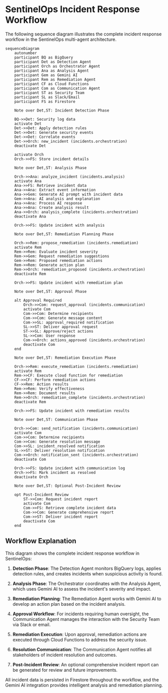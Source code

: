 # SentinelOps Incident Response Workflow

The following sequence diagram illustrates the complete incident response workflow in the SentinelOps multi-agent architecture.

```mermaid
sequenceDiagram
    autonumber
    participant BQ as BigQuery
    participant Det as Detection Agent
    participant Orch as Orchestrator Agent
    participant Ana as Analysis Agent
    participant Gem as Gemini AI
    participant Rem as Remediation Agent
    participant CF as Cloud Functions
    participant Com as Communication Agent
    participant ST as Security Team
    participant SL as Slack/Email
    participant FS as Firestore

    Note over Det,ST: Incident Detection Phase

    BQ->>Det: Security log data
    activate Det
    Det->>Det: Apply detection rules
    Det->>Det: Generate security events
    Det->>Det: Correlate events
    Det->>Orch: new_incident (incidents.orchestration)
    deactivate Det

    activate Orch
    Orch->>FS: Store incident details

    Note over Det,ST: Analysis Phase

    Orch->>Ana: analyze_incident (incidents.analysis)
    activate Ana
    Ana->>FS: Retrieve incident data
    Ana->>Ana: Extract event information
    Ana->>Gem: Generate AI prompt with incident data
    Gem->>Ana: AI analysis and explanation
    Ana->>Ana: Process AI response
    Ana->>Ana: Create analysis result
    Ana->>Orch: analysis_complete (incidents.orchestration)
    deactivate Ana

    Orch->>FS: Update incident with analysis

    Note over Det,ST: Remediation Planning Phase

    Orch->>Rem: propose_remediation (incidents.remediation)
    activate Rem
    Rem->>Rem: Evaluate incident severity
    Rem->>Gem: Request remediation suggestions
    Gem->>Rem: Proposed remediation actions
    Rem->>Rem: Generate action plan
    Rem->>Orch: remediation_proposed (incidents.orchestration)
    deactivate Rem

    Orch->>FS: Update incident with remediation plan

    Note over Det,ST: Approval Phase

    alt Approval Required
        Orch->>Com: request_approval (incidents.communication)
        activate Com
        Com->>Com: Determine recipients
        Com->>Com: Generate message content
        Com->>SL: approval_required notification
        SL->>ST: Deliver approval request
        ST->>SL: Approve/reject actions
        SL->>Com: User response
        Com->>Orch: actions_approved (incidents.orchestration)
        deactivate Com
    end

    Note over Det,ST: Remediation Execution Phase

    Orch->>Rem: execute_remediation (incidents.remediation)
    activate Rem
    Rem->>CF: Execute cloud function for remediation
    CF->>CF: Perform remediation actions
    CF->>Rem: Action results
    Rem->>Rem: Verify effectiveness
    Rem->>Rem: Document results
    Rem->>Orch: remediation_complete (incidents.orchestration)
    deactivate Rem

    Orch->>FS: Update incident with remediation results

    Note over Det,ST: Communication Phase

    Orch->>Com: send_notification (incidents.communication)
    activate Com
    Com->>Com: Determine recipients
    Com->>Com: Generate resolution message
    Com->>SL: incident_resolved notification
    SL->>ST: Deliver resolution notification
    Com->>Orch: notification_sent (incidents.orchestration)
    deactivate Com

    Orch->>FS: Update incident with communication log
    Orch->>FS: Mark incident as resolved
    deactivate Orch

    Note over Det,ST: Optional Post-Incident Review

    opt Post-Incident Review
        ST->>Com: Request incident report
        activate Com
        Com->>FS: Retrieve complete incident data
        Com->>Com: Generate comprehensive report
        Com->>ST: Deliver incident report
        deactivate Com
    end
```

## Workflow Explanation

This diagram shows the complete incident response workflow in SentinelOps:

1. **Detection Phase**: The Detection Agent monitors BigQuery logs, applies detection rules, and creates incidents when suspicious activity is found.

2. **Analysis Phase**: The Orchestrator coordinates with the Analysis Agent, which uses Gemini AI to assess the incident's severity and impact.

3. **Remediation Planning**: The Remediation Agent works with Gemini AI to develop an action plan based on the incident analysis.

4. **Approval Workflow**: For incidents requiring human oversight, the Communication Agent manages the interaction with the Security Team via Slack or email.

5. **Remediation Execution**: Upon approval, remediation actions are executed through Cloud Functions to address the security issue.

6. **Resolution Communication**: The Communication Agent notifies all stakeholders of incident resolution and outcomes.

7. **Post-Incident Review**: An optional comprehensive incident report can be generated for review and future improvements.

All incident data is persisted in Firestore throughout the workflow, and the Gemini AI integration provides intelligent analysis and remediation planning.
